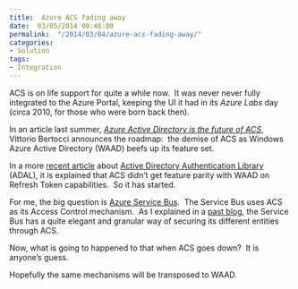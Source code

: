 ```yaml
---
title:  Azure ACS fading away
date:  03/05/2014 00:46:00
permalink:  "/2014/03/04/azure-acs-fading-away/"
categories:
- Solution
tags:
- Integration
---
```

<p>ACS is on life support for quite a while now.&#160; It was never never fully integrated to the Azure Portal, keeping the UI it had in its <em>Azure Labs</em> day (circa 2010, for those who were born back then).</p>  <p>In an article last summer, <em><a href="http://blogs.technet.com/b/ad/archive/2013/06/22/azure-active-directory-is-the-future-of-acs.aspx">Azure Active Directory is the future of ACS</a></em>, Vittorio Bertocci announces the roadmap:&#160; the demise of ACS as Windows Azure Active Directory (WAAD) beefs up its feature set.</p>  <p>In a more <a href="http://www.cloudidentity.com/blog/2014/02/26/a-developer-preview-of-the-active-directory-authentication-library-adal-v2/">recent article</a> about <a href="http://msdn.microsoft.com/en-us/library/windowsazure/jj573266.aspx">Active Directory Authentication Library</a> (ADAL), it is explained that ACS didn’t get feature parity with WAAD on Refresh Token capabilities.&#160; So it has started.</p>  <p>For me, the big question is <a href="http://msdn.microsoft.com/en-us/library/windowsazure/ee732537.aspx">Azure Service Bus</a>.&#160; The Service Bus uses ACS as its Access Control mechanism.&#160; As I explained in a <a href="http://vincentlauzon.wordpress.com/2013/12/04/securing-azure-messaging-service-bus-access/">past blog</a>, the Service Bus has a quite elegant and granular way of securing its different entities through ACS.</p>  <p>Now, what is going to happened to that when ACS goes down?&#160; It is anyone’s guess.</p>  <p>Hopefully the same mechanisms will be transposed to WAAD.</p>